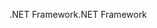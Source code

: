<span data-ttu-id="c93cd-101">.NET Framework</span><span class="sxs-lookup"><span data-stu-id="c93cd-101">.NET Framework</span></span>